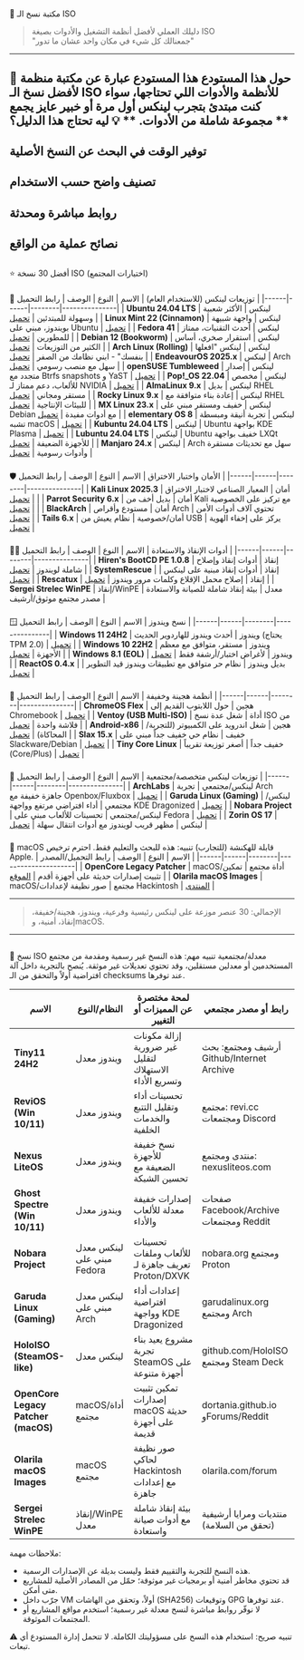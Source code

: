 # 
 📀 مكتبة نسخ الـ ISO
> دليلك العملي لأفضل أنظمة التشغيل والأدوات بصيغة ISO  
> "جمعنالك كل شيء في مكان واحد عشان ما تدور"
---
## 
 🚀 حول هذا المستودع
هذا المستودع عبارة عن مكتبة منظمة لأفضل نسخ الـ ISO للأنظمة والأدوات اللي تحتاجها، سواء كنت مبتدئ بتجرب لينكس أول مرة أو خبير عايز يجمع مجموعة شاملة من الأدوات.
**
💡 ليه تحتاج هذا الدليل؟
**
-
 توفير الوقت في البحث عن النسخ الأصلية
-
 تصنيف واضح حسب الاستخدام
-
 روابط مباشرة ومحدثة
-
 نصائح عملية من الواقع
---
## 
 ⭐ أفضل 30 نسخة ISO (اختيارات المجتمع)

### 
 🐧 توزيعات لينكس (للاستخدام العام)
| الاسم | النوع | الوصف | رابط التحميل |
|------|------|--------|---------------|
| **Ubuntu 24.04 LTS** | لينكس | الأكثر شعبية وسهولة للمبتدئين | [تحميل](https://ubuntu.com/download) |
| **Linux Mint 22 (Cinnamon)** | لينكس | واجهة شبيهة بويندوز، مبني على Ubuntu | [تحميل](https://linuxmint.com/download.php) |
| **Fedora 41** | لينكس | أحدث التقنيات، ممتاز للمطورين | [تحميل](https://getfedora.org/) |
| **Debian 12 (Bookworm)** | لينكس | استقرار صخري، أساس الكثير من التوزيعات | [تحميل](https://www.debian.org/distrib/) |
| **Arch Linux (Rolling)** | لينكس | لينكس "افعلها بنفسك" - ابني نظامك من الصفر | [تحميل](https://archlinux.org/download/) |
| **EndeavourOS 2025.x** | لينكس | Arch سهل مع منصب رسومي | [تحميل](https://endeavouros.com/latest-release/) |
| **openSUSE Tumbleweed** | لينكس | إصدار متجدد مع Btrfs snapshots و YaST | [تحميل](https://get.opensuse.org/tumbleweed/) |
| **Pop!_OS 22.04** | لينكس | مخصص للألعاب، دعم ممتاز لـ NVIDIA | [تحميل](https://pop.system76.com/) |
| **AlmaLinux 9.x** | لينكس | بديل RHEL مستقر ومجاني | [تحميل](https://almalinux.org/download) |
| **Rocky Linux 9.x** | لينكس | إعادة بناء متوافقة مع RHEL للبيئات الإنتاجية | [تحميل](https://rockylinux.org/download) |
| **MX Linux 23.x** | لينكس | خفيف ومستقر مبني على Debian مع أدوات مفيدة | [تحميل](https://mxlinux.org/download-links/) |
| **elementary OS 8** | لينكس | تجربة أنيقة ومبسطة تشبه macOS | [تحميل](https://elementary.io/) |
| **Kubuntu 24.04 LTS** | لينكس | Ubuntu بواجهة KDE Plasma | [تحميل](https://kubuntu.org/getkubuntu/) |
| **Lubuntu 24.04 LTS** | لينكس | Ubuntu خفيف بواجهة LXQt للأجهزة الضعيفة | [تحميل](https://lubuntu.me/downloads/) |
| **Manjaro 24.x** | لينكس | Arch سهل مع تحديثات مستقرة وأدوات رسومية | [تحميل](https://manjaro.org/downloads/) |

### 
 🛡️ الأمان واختبار الاختراق
| الاسم | النوع | الوصف | رابط التحميل |
|------|------|--------|---------------|
| **Kali Linux 2025.3** | أمان | المعيار الصناعي لاختبار الاختراق | [تحميل](https://www.kali.org/get-kali/) |
| **Parrot Security 6.x** | أمان | بديل أخف من Kali مع تركيز على الخصوصية | [تحميل](https://parrotsec.org/download/) |
| **BlackArch** | أمان | مستودع وأقراص Arch تحتوي آلاف أدوات الأمن | [تحميل](https://blackarch.org/downloads.html) |
| **Tails 6.x** | أمان/خصوصية | نظام يعيش من USB يركز على إخفاء الهوية | [تحميل](https://tails.net/install/) |

### 
 👨‍🔧 أدوات الإنقاذ والاستعادة
| الاسم | النوع | الوصف | رابط التحميل |
|------|------|--------|---------------|
| **Hiren's BootCD PE 1.0.8** | إنقاذ | أدوات إنقاذ وإصلاح شاملة لويندوز | [تحميل](https://www.hirensbootcd.org/download/) |
| **SystemRescue** | إنقاذ | أدوات إنقاذ مبنية على لينكس | [تحميل](https://www.system-rescue.org/Download/) |
| **Rescatux** | إنقاذ | إصلاح محمل الإقلاع وكلمات مرور ويندوز | [تحميل](https://www.rescatux.org/download/) |
| **Sergei Strelec WinPE** | إنقاذ/WinPE معدل | بيئة إنقاذ شاملة للصيانة والاستعادة | مصدر مجتمع موثوق/أرشيف |

### 
 🪟 نسخ ويندوز
| الاسم | النوع | الوصف | رابط التحميل |
|------|------|--------|---------------|
| **Windows 11 24H2** | ويندوز | أحدث ويندوز للهاردوير الحديث (يحتاج TPM 2.0) | [تحميل](https://www.microsoft.com/software-download/windows11) |
| **Windows 10 22H2** | ويندوز | مستقر، متوافق مع معظم الأجهزة | [تحميل](https://www.microsoft.com/software-download/windows10) |
| **Windows 8.1 (EOL)** | ويندوز | لأغراض اختبار/أرشفة فقط | [تحميل](https://archive.org/search?query=Windows%208.1%20ISO) |
| **ReactOS 0.4.x** | بديل ويندوز | نظام حر متوافق مع تطبيقات ويندوز قيد التطوير | [تحميل](https://reactos.org/download/) |

### 
 💠 أنظمة هجينة وخفيفة
| الاسم | النوع | الوصف | رابط التحميل |
|------|------|--------|---------------|
| **ChromeOS Flex** | هجين | حول اللابتوب القديم إلى Chromebook | [تحميل](https://chromeenterprise.google/os/chromeosflex/) |
| **Ventoy (USB Multi-ISO)** | أداة | شغل عدة نسخ ISO من فلاشة واحدة | [تحميل](https://www.ventoy.net/en/download.html) |
| **Android-x86** | هجين | شغل اندرويد على الكمبيوتر (للتجربة/المحاكاة) | [تحميل](https://www.android-x86.org/download) |
| **Slax 15.x** | خفيف | نظام حي خفيف جداً مبني على Slackware/Debian | [تحميل](https://www.slax.org/#download) |
| **Tiny Core Linux** | خفيف جداً | أصغر توزيعة تقريباً (Core/Plus) | [تحميل](https://tinycorelinux.net/downloads.html) |

### 
 🎯 توزيعات لينكس متخصصة/مجتمعية
| الاسم | النوع | الوصف | رابط التحميل |
|------|------|--------|---------------|
| **ArchLabs** | لينكس/مجتمعي | تجربة Arch جاهزة خفيفة مع Openbox/Fluxbox | [تحميل](https://archlabslinux.com/) |
| **Garuda Linux (Gaming)** | لينكس/مجتمعي | أداء افتراضي مرتفع وواجهة KDE Dragonized | [تحميل](https://garudalinux.org/downloads.html) |
| **Nobara Project** | لينكس/مجتمعي | تحسينات للألعاب مبني على Fedora | [تحميل](https://nobaraproject.org/download/) |
| **Zorin OS 17** | لينكس | مظهر قريب لويندوز مع أدوات انتقال سهلة | [تحميل](https://zorin.com/os/download/) |

### 
 🍏 macOS قابلة للهكنشة (للتجارب)
تنبيه: هذه للبحث والتعليم فقط. احترم ترخيص Apple.
| الاسم | النوع | الوصف | رابط التحميل/المصدر |
|------|------|--------|---------------------|
| **OpenCore Legacy Patcher** | macOS/أداة مجتمع | تمكين تثبيت إصدارات حديثة على أجهزة أقدم | [الموقع](https://dortania.github.io/OpenCore-Legacy-Patcher/) |
| **Olarila macOS Images** | macOS/مجتمع | صور نظيفة لإعدادات Hackintosh | [المنتدى](https://www.olarila.com/forum/) |

---
> الإجمالي: 30 عنصر موزعة على لينكس رئيسية وفرعية، ويندوز، هجينة/خفيفة، إنقاذ، أمنية، وmacOS.

---
## 
 🚧 نسخ ISO معدلة/مجتمعية
تنبيه مهم: هذه النسخ غير رسمية ومقدمة من مجتمع المستخدمين أو معدلين مستقلين، وقد تحتوي تعديلات غير موثقة. يُنصح بالتجربة داخل آلة افتراضية أولاً والتحقق من الـ checksums عند توفرها.

| الاسم | النظام/النوع | لمحة مختصرة عن المميزات أو التغيير | رابط أو مصدر مجتمعي |
|------|---------------|-------------------------------|----------------------|
| **Tiny11 24H2** | ويندوز معدل | إزالة مكونات غير ضرورية لتقليل الاستهلاك وتسريع الأداء | أرشيف ومجتمع: بحث Github/Internet Archive |
| **ReviOS (Win 10/11)** | ويندوز معدل | تحسينات أداء وتقليل التتبع والخدمات الخلفية | مجتمع: revi.cc ومجتمعات Discord |
| **Nexus LiteOS** | ويندوز معدل | نسخ خفيفة للأجهزة الضعيفة مع تحسين الشبكة | منتدى ومجتمع: nexusliteos.com |
| **Ghost Spectre (Win 10/11)** | ويندوز معدل | إصدارات خفيفة معدلة للألعاب والأداء | صفحات Facebook/Archive ومجتمعات Reddit |
| **Nobara Project** | لينكس معدل مبني على Fedora | تحسينات للألعاب وملفات تعريف جاهزة لـ Proton/DXVK | nobara.org ومجتمع Proton |
| **Garuda Linux (Gaming)** | لينكس معدل مبني على Arch | إعدادات أداء افتراضية وواجهة KDE Dragonized | garudalinux.org ومجتمع Arch |
| **HoloISO (SteamOS-like)** | لينكس معدل | مشروع يعيد بناء تجربة SteamOS على أجهزة متنوعة | github.com/HoloISO ومجتمع Steam Deck |
| **OpenCore Legacy Patcher (macOS)** | macOS/أداة مجتمع | تمكين تثبيت إصدارات macOS حديثة على أجهزة قديمة | dortania.github.io وForums/Reddit |
| **Olarila macOS Images** | macOS مجتمع | صور نظيفة لحاكي Hackintosh مع إعدادات جاهزة | olarila.com/forum |
| **Sergei Strelec WinPE** | إنقاذ/WinPE معدل | بيئة إنقاذ شاملة مع أدوات صيانة واستعادة | منتديات ومرايا أرشيفية (تحقق من السلامة) |

ملاحظات مهمة:
- هذه النسخ للتجربة والتقييم فقط وليست بديلة عن الإصدارات الرسمية.
- قد تحتوي مخاطر أمنية أو برمجيات غير موثوقة؛ حمّل من المصادر الأصلية للمشاريع متى أمكن.
- جرّب داخل VM أولاً، وتحقق من الهاشات (SHA256) وتوقيعات GPG عند توفرها.
- لا نوفّر روابط مباشرة لنسخ معدلة غير رسمية؛ استخدم مواقع المشاريع أو المجتمعات الموثوقة.

⚠️ 
تنبيه صريح: استخدام هذه النسخ على مسؤوليتك الكاملة. لا تتحمل إدارة المستودع أي تبعات.

